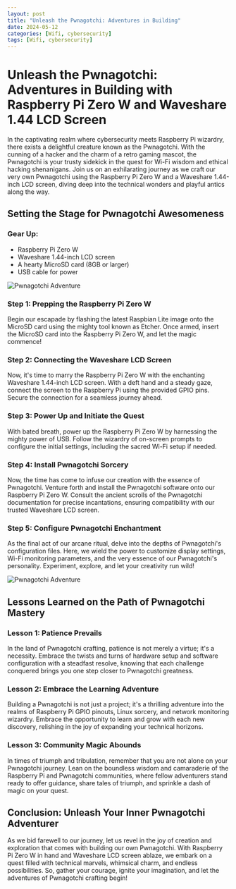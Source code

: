 ```yaml
---
layout: post
title: "Unleash the Pwnagotchi: Adventures in Building"
date: 2024-05-12
categories: [Wifi, cybersecurity]
tags: [Wifi, cybersecurity]
---
```



# Unleash the Pwnagotchi: Adventures in Building with Raspberry Pi Zero W and Waveshare 1.44 LCD Screen

In the captivating realm where cybersecurity meets Raspberry Pi wizardry, there exists a delightful creature known as the Pwnagotchi. With the cunning of a hacker and the charm of a retro gaming mascot, the Pwnagotchi is your trusty sidekick in the quest for Wi-Fi wisdom and ethical hacking shenanigans. Join us on an exhilarating journey as we craft our very own Pwnagotchi using the Raspberry Pi Zero W and a Waveshare 1.44-inch LCD screen, diving deep into the technical wonders and playful antics along the way.

## Setting the Stage for Pwnagotchi Awesomeness

### Gear Up:
- Raspberry Pi Zero W
- Waveshare 1.44-inch LCD screen
- A hearty MicroSD card (8GB or larger)
- USB cable for power


![Pwnagotchi Adventure](https://i.imgur.com/V8eMKKv.jpg)



### Step 1: Prepping the Raspberry Pi Zero W
Begin our escapade by flashing the latest Raspbian Lite image onto the MicroSD card using the mighty tool known as Etcher. Once armed, insert the MicroSD card into the Raspberry Pi Zero W, and let the magic commence!

### Step 2: Connecting the Waveshare LCD Screen
Now, it's time to marry the Raspberry Pi Zero W with the enchanting Waveshare 1.44-inch LCD screen. With a deft hand and a steady gaze, connect the screen to the Raspberry Pi using the provided GPIO pins. Secure the connection for a seamless journey ahead.

### Step 3: Power Up and Initiate the Quest
With bated breath, power up the Raspberry Pi Zero W by harnessing the mighty power of USB. Follow the wizardry of on-screen prompts to configure the initial settings, including the sacred Wi-Fi setup if needed.

### Step 4: Install Pwnagotchi Sorcery
Now, the time has come to infuse our creation with the essence of Pwnagotchi. Venture forth and install the Pwnagotchi software onto our Raspberry Pi Zero W. Consult the ancient scrolls of the Pwnagotchi documentation for precise incantations, ensuring compatibility with our trusted Waveshare LCD screen.

### Step 5: Configure Pwnagotchi Enchantment
As the final act of our arcane ritual, delve into the depths of Pwnagotchi's configuration files. Here, we wield the power to customize display settings, Wi-Fi monitoring parameters, and the very essence of our Pwnagotchi's personality. Experiment, explore, and let your creativity run wild!


![Pwnagotchi Adventure](https://i.imgur.com/mKtiZDE.jpg)


## Lessons Learned on the Path of Pwnagotchi Mastery

### Lesson 1: Patience Prevails
In the land of Pwnagotchi crafting, patience is not merely a virtue; it's a necessity. Embrace the twists and turns of hardware setup and software configuration with a steadfast resolve, knowing that each challenge conquered brings you one step closer to Pwnagotchi greatness.

### Lesson 2: Embrace the Learning Adventure
Building a Pwnagotchi is not just a project; it's a thrilling adventure into the realms of Raspberry Pi GPIO pinouts, Linux sorcery, and network monitoring wizardry. Embrace the opportunity to learn and grow with each new discovery, relishing in the joy of expanding your technical horizons.

### Lesson 3: Community Magic Abounds
In times of triumph and tribulation, remember that you are not alone on your Pwnagotchi journey. Lean on the boundless wisdom and camaraderie of the Raspberry Pi and Pwnagotchi communities, where fellow adventurers stand ready to offer guidance, share tales of triumph, and sprinkle a dash of magic on your quest.

## Conclusion: Unleash Your Inner Pwnagotchi Adventurer

As we bid farewell to our journey, let us revel in the joy of creation and exploration that comes with building our own Pwnagotchi. With Raspberry Pi Zero W in hand and Waveshare LCD screen ablaze, we embark on a quest filled with technical marvels, whimsical charm, and endless possibilities. So, gather your courage, ignite your imagination, and let the adventures of Pwnagotchi crafting begin!
